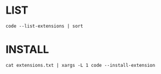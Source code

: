 # LIST

````
code --list-extensions | sort
````

# INSTALL

````
cat extensions.txt | xargs -L 1 code --install-extension
````
